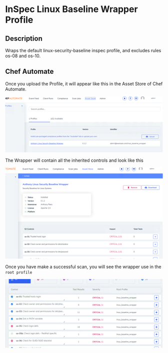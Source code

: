 # InSpec Linux Baseline Wrapper Profile

## Description
Wraps the default linux-security-baseline inspec profile, and excludes rules os-08 and os-10.

## Chef Automate

Once you upload the Profile, it will appear like this in the Asset Store of Chef Automate.

![alt text](https://github.com/anthonygrees/linux_baseline_wrapper/blob/master/Screen%20Shot%202018-07-23%20at%2012.41.16%20pm.png)

The Wrapper will contain all the inherited controls and look like this

![alt text](https://github.com/anthonygrees/linux_baseline_wrapper/blob/master/Screen%20Shot%202018-07-23%20at%2012.41.27%20pm.png)

Once you have make a successful scan, you will see the wrapper use in the ```root profile```

![alt text](https://github.com/anthonygrees/linux_baseline_wrapper/blob/master/Screen%20Shot%202018-07-23%20at%2012.45.49%20pm.png)


